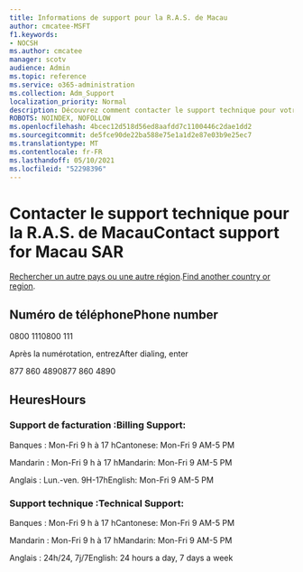 ```yaml
---
title: Informations de support pour la R.A.S. de Macau
author: cmcatee-MSFT
f1.keywords:
- NOCSH
ms.author: cmcatee
manager: scotv
audience: Admin
ms.topic: reference
ms.service: o365-administration
ms.collection: Adm_Support
localization_priority: Normal
description: Découvrez comment contacter le support technique pour votre pays ou région.
ROBOTS: NOINDEX, NOFOLLOW
ms.openlocfilehash: 4bcec12d518d56ed8aafdd7c1100446c2dae1dd2
ms.sourcegitcommit: de5fce90de22ba588e75e1a1d2e87e03b9e25ec7
ms.translationtype: MT
ms.contentlocale: fr-FR
ms.lasthandoff: 05/10/2021
ms.locfileid: "52298396"
---
```

# <a name="contact-support-for-macau-sar"></a><span data-ttu-id="1194d-103">Contacter le support technique pour la R.A.S. de Macau</span><span class="sxs-lookup"><span data-stu-id="1194d-103">Contact support for Macau SAR</span></span>

<span data-ttu-id="1194d-104">[Rechercher un autre pays ou une autre région](../../business-video/get-help-support.md).</span><span class="sxs-lookup"><span data-stu-id="1194d-104">[Find another country or region](../../business-video/get-help-support.md).</span></span>

## <a name="phone-number"></a><span data-ttu-id="1194d-105">Numéro de téléphone</span><span class="sxs-lookup"><span data-stu-id="1194d-105">Phone number</span></span>
<span data-ttu-id="1194d-106">0800 111</span><span class="sxs-lookup"><span data-stu-id="1194d-106">0800 111</span></span>

<span data-ttu-id="1194d-107">Après la numérotation, entrez</span><span class="sxs-lookup"><span data-stu-id="1194d-107">After dialing, enter</span></span>

<span data-ttu-id="1194d-108">877 860 4890</span><span class="sxs-lookup"><span data-stu-id="1194d-108">877 860 4890</span></span>

## <a name="hours"></a><span data-ttu-id="1194d-109">Heures</span><span class="sxs-lookup"><span data-stu-id="1194d-109">Hours</span></span>
### <a name="billing-support"></a><span data-ttu-id="1194d-110">Support de facturation :</span><span class="sxs-lookup"><span data-stu-id="1194d-110">Billing Support:</span></span>

<span data-ttu-id="1194d-111">Banques : Mon-Fri 9 h à 17 h</span><span class="sxs-lookup"><span data-stu-id="1194d-111">Cantonese: Mon-Fri 9 AM-5 PM</span></span>

<span data-ttu-id="1194d-112">Mandarin : Mon-Fri 9 h à 17 h</span><span class="sxs-lookup"><span data-stu-id="1194d-112">Mandarin: Mon-Fri 9 AM-5 PM</span></span>

<span data-ttu-id="1194d-113">Anglais : Lun.-ven. 9H-17h</span><span class="sxs-lookup"><span data-stu-id="1194d-113">English: Mon-Fri 9 AM-5 PM</span></span>

### <a name="technical-support"></a><span data-ttu-id="1194d-114">Support technique :</span><span class="sxs-lookup"><span data-stu-id="1194d-114">Technical Support:</span></span>

<span data-ttu-id="1194d-115">Banques : Mon-Fri 9 h à 17 h</span><span class="sxs-lookup"><span data-stu-id="1194d-115">Cantonese: Mon-Fri 9 AM-5 PM</span></span>

<span data-ttu-id="1194d-116">Mandarin : Mon-Fri 9 h à 17 h</span><span class="sxs-lookup"><span data-stu-id="1194d-116">Mandarin: Mon-Fri 9 AM-5 PM</span></span>

<span data-ttu-id="1194d-117">Anglais : 24h/24, 7j/7</span><span class="sxs-lookup"><span data-stu-id="1194d-117">English: 24 hours a day, 7 days a week</span></span>
